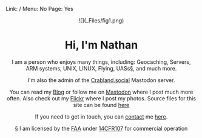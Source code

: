 Link: /
Menu: No
Page: Yes

<center> ![](_Files/fig1.png)

# Hi, I'm Nathan

I am a person who enjoys many things, including:
Geocaching, Servers, ARM systems, UNIX, LINUX, Flying, UASs§, and much more.

I'm also the admin of the [Crabland.social](https://info.crabland.social) Mastodon server.

You can read my [Blog](https://nthp.me/page/1) or follow me on <a rel="me" href="https://crabland.social/@Nathan">Mastodon</a> where I post much more often. Also check out my [Flickr](https://www.flickr.com/photos/197704187@N04/) where I post my photos. Source files for this site can be found [here](https://github.com/nathnp/Nathans-Site)

If you need to get in touch, you can [contact](https://nthp.me/contact) me [here](mailto:n.contact.rsigb@securefart.com).

§ I am licensed by the [FAA](https://www.faa.gov) under [14CFR107](https://www.faraim.org/faa/far/cfr/title-14/part-107/index.html) for commercial operation  

</center>
